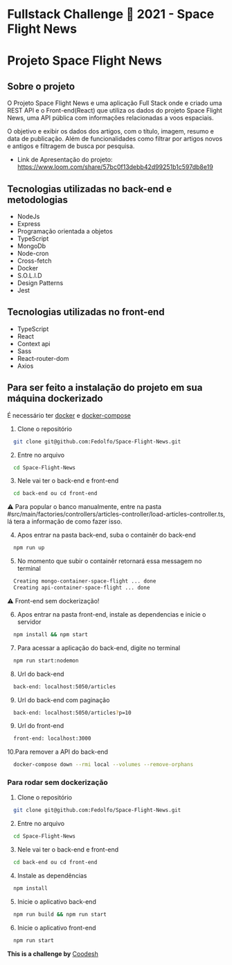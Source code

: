 # Fullstack Challenge 🏅 2021 - Space Flight News

# Projeto Space Flight News

## Sobre o projeto

O Projeto Space Flight News e uma aplicação Full Stack onde e criado uma REST API e o Front-end(React) que utiliza os dados do projeto Space Flight News, uma API pública com informações relacionadas a voos espaciais.

O objetivo e exibir os dados dos artigos, com o título, imagem, resumo e data de publicação. Além de funcionalidades como filtrar por artigos novos e antigos e filtragem de busca por pesquisa.

- Link de Apresentação do projeto: https://www.loom.com/share/57bc0f13debb42d99251b1c597db8e19

## Tecnologias utilizadas no back-end e metodologias

* NodeJs
* Express
* Programação orientada a objetos
* TypeScript
* MongoDb
* Node-cron
* Cross-fetch
* Docker
* S.O.L.I.D
* Design Patterns
* Jest

## Tecnologias utilizadas no front-end

* TypeScript
* React
* Context api
* Sass
* React-router-dom
* Axios

## Para ser feito a instalação do projeto em sua máquina dockerizado

É necessário ter [docker](https://docs.docker.com/get-docker/) e [docker-compose](https://docs.docker.com/compose/install/)

1. Clone o repositório
```bash
  git clone git@github.com:Fedolfo/Space-Flight-News.git
```
2. Entre no arquivo
```bash
  cd Space-Flight-News
```
3. Nele vai ter o back-end e front-end
```bash
  cd back-end ou cd front-end
```

⚠️ Para popular o banco manualmente, entre na pasta #src/main/factories/controllers/articles-controller/load-articles-controller.ts, lá tera a informação de como fazer isso.

4. Apos entrar na pasta back-end, suba o containêr do back-end
```bash
  npm run up
```
5. No momento que subir o containêr retornará essa messagem no terminal
```bash
  Creating mongo-container-space-flight ... done
  Creating api-container-space-flight ... done
```

⚠️ Front-end sem dockerização!

6. Apos entrar na pasta front-end, instale as dependencias e inicie o servidor
```bash
  npm install && npm start
```
7. Para acessar a aplicação do back-end, digite no terminal
```bash
  npm run start:nodemon
```
8. Url do back-end
```bash
  back-end: localhost:5050/articles
```
9. Url do back-end com paginação
```bash
  back-end: localhost:5050/articles?p=10
```
9. Url do front-end
```bash
  front-end: localhost:3000
```
10.Para remover a API do back-end
```bash
  docker-compose down --rmi local --volumes --remove-orphans
```

### Para rodar sem dockerização

1. Clone o repositório
```bash
  git clone git@github.com:Fedolfo/Space-Flight-News.git
```
2. Entre no arquivo
```bash
  cd Space-Flight-News
```
3. Nele vai ter o back-end e front-end
```bash
  cd back-end ou cd front-end
```
4. Instale as dependências
```bash
  npm install
```
5. Inicie o aplicativo back-end
```bash
  npm run build && npm run start
```
6. Inicie o aplicativo front-end
```bash
  npm run start
```

**This is a challenge by** [Coodesh](https://coodesh.com/)
